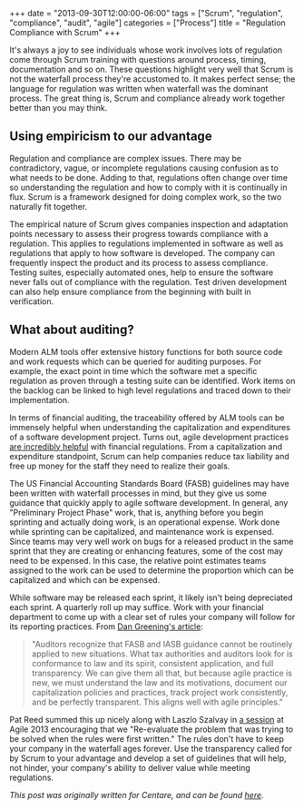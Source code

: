 +++
date = "2013-09-30T12:00:00-06:00"
tags = ["Scrum", "regulation", "compliance", "audit", "agile"]
categories = ["Process"]
title = "Regulation Compliance with Scrum"
+++

It's always a joy to see individuals whose work involves lots of regulation come through Scrum training with questions around process, timing, documentation and so on.  These questions highlight very well that Scrum is not the waterfall process they're accustomed to.  It makes perfect sense; the language for regulation was written when waterfall was the dominant process.  The great thing is, Scrum and compliance already work together better than you may think.

## Using empiricism to our advantage

Regulation and compliance are complex issues.  There may be contradictory, vague, or incomplete regulations causing confusion as to what needs to be done.  Adding to that, regulations often change over time so understanding the regulation and how to comply with it is continually in flux.  Scrum is a framework designed for doing complex work, so the two naturally fit together.

The empirical nature of Scrum gives companies inspection and adaptation points necessary to assess their progress towards compliance with a regulation.  This applies to regulations implemented in software as well as regulations that apply to how software is developed.  The company can frequently inspect the product and its process to assess compliance.  Testing suites, especially automated ones, help to ensure the software never falls out of compliance with the regulation.  Test driven development can also help ensure compliance from the beginning with built in verification.

## What about auditing?

Modern ALM tools offer extensive history functions for both source code and work requests which can be queried for auditing purposes.  For example, the exact point in time which the software met a specific regulation as proven through a testing suite can be identified.  Work items on the backlog can be linked to high level regulations and traced down to their implementation.

In terms of financial auditing, the traceability offered by ALM tools can be immensely helpful when understanding the capitalization and expenditures of a software development project.  Turns out, agile development practices [are incredibly helpful][1] with financial regulations.  From a capitalization and expenditure standpoint, Scrum can help companies reduce tax liability and free up money for the staff they need to realize their goals.

The US Financial Accounting Standards Board (FASB) guidelines may have been written with waterfall processes in mind, but they give us some guidance that quickly apply to agile software development.  In general, any "Preliminary Project Phase" work, that is, anything before you begin sprinting and actually doing work, is an operational expense.  Work done while sprinting can be capitalized, and maintenance work is expensed.  Since teams may very well work on bugs for a released product in the same sprint that they are creating or enhancing features, some of the cost may need to be expensed.  In this case, the relative point estimates teams assigned to the work can be used to determine the proportion which can be capitalized and which can be expensed.

While software may be released each sprint, it likely isn't being depreciated each sprint.  A quarterly roll up may suffice.  Work with your financial department to come up with a clear set of rules your company will follow for its reporting practices.  From [Dan Greening's article][1]:

> "Auditors recognize that FASB and IASB guidance cannot be routinely applied to new situations. What tax authorities and auditors look for is conformance to law and its spirit, consistent application, and full transparency. We can give them all that, but because agile practice is new, we must understand the law and its motivations, document our capitalization policies and practices, track project work consistently, and be perfectly transparent. This aligns well with agile principles."

Pat Reed summed this up nicely along with Laszlo Szalvay in [a session][2] at Agile 2013 encouraging that we "Re-evaluate the problem that was trying to be solved when the rules were first written."  The rules don't have to keep your company in the waterfall ages forever.  Use the transparency called for by Scrum to your advantage and develop a set of guidelines that will help, not hinder, your company's ability to deliver value while meeting regulations.

*This post was originally written for Centare, and can be found [here](http://www.centare.com/scrum-and-regulation-compliance/ "The State of Agility – Regulation Compliance with Scrum").* 


[1]: http://www.infoq.com/articles/agile-capitalization
[2]: http://www.slideshare.net/laszlos/2013-scrum-grcfinal728
